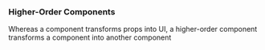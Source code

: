 ### Higher-Order Components
Whereas a component transforms props into UI, a higher-order component transforms a component into another component

